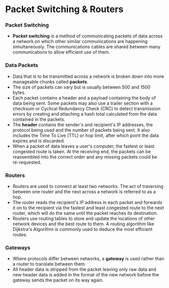 # Packet Switching & Routers
### Packet Switching
- **Packet switching** is a method of communicating packets of data across a network on which other similar communications are happening simultaneously. The communications cables are shared between many communications to allow efficient use of them.

### Data Packets
- Data that is to be transmitted across a network is broken down into more manageable chunks called **packets**.
- The size of packets can vary but is usually between 500 and 1500 bytes.
- Each packet contains a header and a payload containing the body of data being sent. Some packets may also use a trailer section with a checksum or Cyclical Redundancy Check (CRC) to detect transmission errors by creating and attaching a hash total calculated from the data contained in the packets.
- The **header** contains the sender's and recipient's IP addresses, the protocol being used and the number of packets being sent. It also includes the Time To Live (TTL) or hop limit, after which point the data expires and is discarded.
- When a packet of data leaves a user's computer, the fastest or least congested route is taken. At the receiving end, the packets can be reassembled into the correct order and any missing packets could be re-requested.

### Routers
- Routers are used to connect at least two networks. The act of traversing between one router and the next across a network is referred to as a hop. 
- The router reads the recipient's IP address in each packet and forwards it on to the recipient via the fastest and least congested route to the next router, which will do the same until the packet reaches its destination.
- Routers use routing tables to store and update the locations of other network devices and the best route to them. A routing algorithm like Dijkstra's Algorithm is commonly used to deduce the most efficient routes.

### Gateways
- Where protocols differ between networks, a **gateway** is used rather than a router to translate between them.
- All header data is stripped from the packet leaving only raw data and new header data is added in the format of the new network before the gateway sends the packet on its way again.

